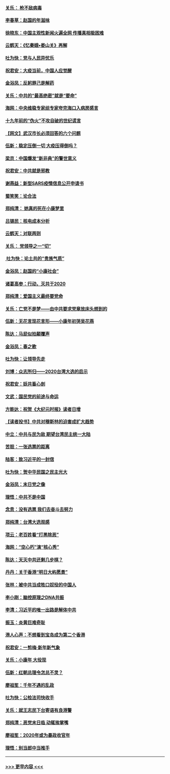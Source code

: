 #### [关乐： 枪不敌病毒](../pages/nsc993/n11826746.md?t=01282211) 
#### [李春草：赵国的年滋味](../pages/nsc993/n11826321.md?t=01282211) 
#### [徐晓东：中国主观性新闻火遍全网 传播真相极困难](../pages/nsc993/n11826508.md?t=01282211) 
#### [云鹤天：《忆秦娥▪娄山关》再解](../pages/nsc993/n11824682.md?t=01282211) 
#### [吐为快：党与人民异忧乐](../pages/nsc993/n11824660.md?t=01282211) 
#### [祝君安：大疫当前，中国人应觉醒](../pages/nsc993/n11821946.md?t=01282211) 
#### [金浴凤：反躬罪己是解药](../pages/nsc993/n11820280.md?t=01282211) 
#### [关乐：中共的“最高绝密”就是“要命”](../pages/nsc993/n11816946.md?t=01282211) 
#### [海网：中央维稳专家组专家夸完海口入病房感言](../pages/nsc993/n11815138.md?t=01282211) 
#### [十九年前的“伪火”不攻自破的世纪谎言](../pages/nsc993/n11813238.md?t=01282211) 
#### [【网文】武汉市长必须回答的六个问题](../pages/nsc993/n11813848.md?t=01282211) 
#### [伍新：稳定压倒一切 大疫压得倒吗？](../pages/nsc993/n11812634.md?t=01282211) 
#### [梁京：中国爆发“新非典”的警世意义](../pages/nsc993/n11812554.md?t=01282211) 
#### [祝君安：中共就是邪教](../pages/nsc993/n11812431.md?t=01282211) 
#### [谢燕益：新型SARS疫情信息公开申请书](../pages/nsc993/n11808840.md?t=01282211) 
#### [蜀笑笑：论合法](../pages/nsc993/n11808064.md?t=01282211) 
#### [郑纯清： 她真的死在小康梦里](../pages/nsc993/n11806623.md?t=01282211) 
#### [吕锡民：核电成本分析](../pages/nsc993/n11806284.md?t=01282211) 
#### [云鹤天：对联两则](../pages/nsc993/n11805957.md?t=01282211) 
#### [关乐： 党领导之一“切”](../pages/nsc993/n11804505.md?t=01282211) 
#### [ 吐为快：论土共的“贵族气质”](../pages/nsc993/n11804490.md?t=01282211) 
#### [金浴凤：赵国的“小康社会”](../pages/nsc993/n11804452.md?t=01282211) 
#### [诸葛高参：行动，灭共于2020](../pages/nsc993/n11804120.md?t=01282211) 
#### [郑纯清：爱国主义最终要党命](../pages/nsc993/n11802197.md?t=01282211) 
#### [关乐：亡党不是梦——由中共要求党章放床头想到的](../pages/nsc993/n11802156.md?t=01282211) 
#### [伍新：无花言现花言形——小康年初哭吴花燕](../pages/nsc993/n11800044.md?t=01282211) 
#### [陈达：马屁似拍颠覆声](../pages/nsc993/n11800010.md?t=01282211) 
#### [金浴凤：春之歌](../pages/nsc993/n11797687.md?t=01282211) 
#### [吐为快：让领导先走](../pages/nsc993/n11797512.md?t=01282211) 
#### [刘博：众志所归——2020台湾大选的启示](../pages/nsc993/n11796878.md?t=01282211) 
#### [祝君安：妖共畜心剖](../pages/nsc993/n11794273.md?t=01282211) 
#### [文武：国民党的前途与命运](../pages/nsc993/n11794198.md?t=01282211) 
#### [方能达：祝贺《大纪元时报》读者日增](../pages/nsc993/n11793807.md?t=01282211) 
#### [【读者投书】中共对穆斯林的迫害成扩大趋势](../pages/nsc993/n11791371.md?t=01282211) 
#### [中立：中共与民为敌 期望台湾民主统一大陆](../pages/nsc993/n11790392.md?t=01282211) 
#### [苦胆：一张选票的距离](../pages/nsc993/n11788914.md?t=01282211) 
#### [陆客：致习近平的一封信](../pages/nsc993/n11788867.md?t=01282211) 
#### [吐为快：贺中华民国之民主光大](../pages/nsc993/n11788618.md?t=01282211) 
#### [金浴凤：末日党之像](../pages/nsc993/n11787475.md?t=01282211) 
#### [理悟：中共不是中国](../pages/nsc993/n11787463.md?t=01282211) 
#### [念贲：没有选票  我们去奋斗去努力](../pages/nsc993/n11787398.md?t=01282211) 
#### [郑纯清：台湾大选观感](../pages/nsc993/n11786210.md?t=01282211) 
#### [项云：老百姓看“打黑除恶”](../pages/nsc993/n11785398.md?t=01282211) 
#### [海网：“空心朽”演“核心秀”](../pages/nsc993/n11783874.md?t=01282211) 
#### [陈达：天灭中共还剩几步棋？](../pages/nsc993/n11783719.md?t=01282211) 
#### [丹丹：关于香港“明日大屿愿景”](../pages/nsc993/n11783273.md?t=01282211) 
#### [张林：被中共当成牲口奴役的中国人](../pages/nsc993/n11782397.md?t=01282211) 
#### [李小刚：脑控原理之DNA共振](../pages/nsc993/n11780962.md?t=01282211) 
#### [李清：习近平的唯一出路是解体中共](../pages/nsc993/n11780866.md?t=01282211) 
#### [振玉：炎黄巨难奇耻](../pages/nsc993/n11779632.md?t=01282211) 
#### [港人心声：不想看到宝岛成为第二个香港](../pages/nsc993/n11778817.md?t=01282211) 
#### [祝君安：一剪梅‧新年新气象](../pages/nsc993/n11776340.md?t=01282211) 
#### [关乐：小康年 大役现](../pages/nsc993/n11774213.md?t=01282211) 
#### [伍新：红朝总理令怎总不灵？](../pages/nsc993/n11770813.md?t=01282211) 
#### [廖祖笙：千年不遇的乱政](../pages/nsc993/n11770373.md?t=01282211) 
#### [吐为快：公检法司快收手](../pages/nsc993/n11770359.md?t=01282211) 
#### [关乐：就王志民下台寄语有良港警](../pages/nsc993/n11769903.md?t=01282211) 
#### [郑纯清：恶党末日临 动辄挨掌嘴](../pages/nsc993/n11769356.md?t=01282211) 
#### [廖祖笙：2020年或为暴政收官年](../pages/nsc993/n11768216.md?t=01282211) 
#### [理悟：别当郎中当推手](../pages/nsc993/n11768243.md?t=01282211) 

----
#### [ >>> 更早内容 <<< ](../indexes/nsc993-earlier.md)
